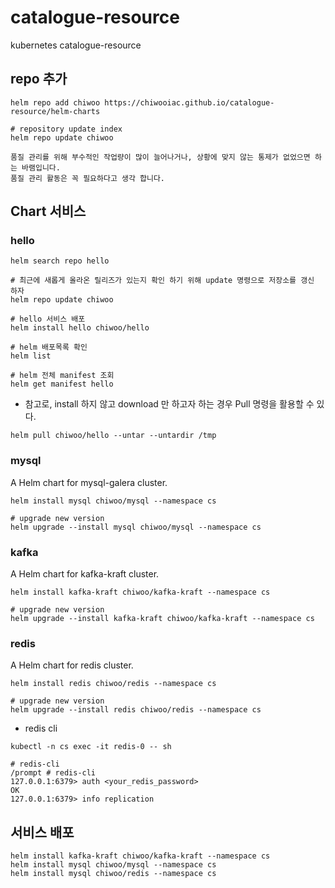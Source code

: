# catalogue-resource
kubernetes catalogue-resource

## repo 추가
```
helm repo add chiwoo https://chiwooiac.github.io/catalogue-resource/helm-charts

# repository update index
helm repo update chiwoo
```

```
품질 관리를 위해 부수적인 작업량이 많이 늘어나거나, 상황에 맞지 않는 통제가 없었으면 하는 바램입니다.
품질 관리 활동은 꼭 필요하다고 생각 합니다. 

```
## Chart 서비스

### hello
```
helm search repo hello

# 최근에 새롭게 올라온 릴리즈가 있는지 확인 하기 위해 update 명령으로 저장소를 갱신 하자
helm repo update chiwoo

# hello 서비스 배포
helm install hello chiwoo/hello

# helm 배포목록 확인
helm list

# helm 전체 manifest 조회
helm get manifest hello
```
- 참고로, install 하지 않고 download 만 하고자 하는 경우 Pull 명령을 활용할 수 있다.
```
helm pull chiwoo/hello --untar --untardir /tmp
```

### mysql
A Helm chart for mysql-galera cluster.
```
helm install mysql chiwoo/mysql --namespace cs 

# upgrade new version
helm upgrade --install mysql chiwoo/mysql --namespace cs
```

### kafka
A Helm chart for kafka-kraft cluster.
```
helm install kafka-kraft chiwoo/kafka-kraft --namespace cs 

# upgrade new version
helm upgrade --install kafka-kraft chiwoo/kafka-kraft --namespace cs
```

### redis
A Helm chart for redis cluster.

```
helm install redis chiwoo/redis --namespace cs 

# upgrade new version
helm upgrade --install redis chiwoo/redis --namespace cs
```

- redis cli
```
kubectl -n cs exec -it redis-0 -- sh

# redis-cli
/prompt # redis-cli
127.0.0.1:6379> auth <your_redis_password>
OK
127.0.0.1:6379> info replication
```

## 서비스 배포
```shell
helm install kafka-kraft chiwoo/kafka-kraft --namespace cs
helm install mysql chiwoo/mysql --namespace cs
helm install mysql chiwoo/redis --namespace cs
```